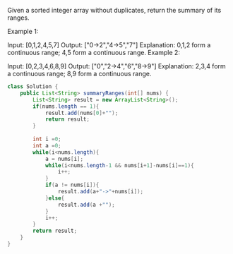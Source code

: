 Given a sorted integer array without duplicates, return the summary of its ranges.

Example 1:

Input:  [0,1,2,4,5,7]
Output: ["0->2","4->5","7"]
Explanation: 0,1,2 form a continuous range; 4,5 form a continuous range.
Example 2:

Input:  [0,2,3,4,6,8,9]
Output: ["0","2->4","6","8->9"]
Explanation: 2,3,4 form a continuous range; 8,9 form a continuous range.

```java
class Solution {
    public List<String> summaryRanges(int[] nums) {
        List<String> result = new ArrayList<String>();
        if(nums.length == 1){
            result.add(nums[0]+"");
            return result;
        }
        
        int i =0;
        int a =0;
        while(i<nums.length){
            a = nums[i];
            while(i<nums.length-1 && nums[i+1]-nums[i]==1){
                i++;
            }
            if(a != nums[i]){
                result.add(a+"->"+nums[i]);
            }else{
                result.add(a +"");
            }
            i++;
        }
        return result;
    }
}
```
